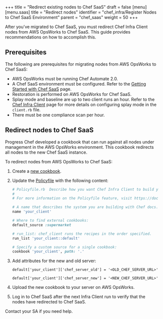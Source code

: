 +++
title = "Redirect existing nodes to Chef SaaS"
draft = false
[menu]
  [menu.saas]
    title = "Redirect nodes"
    identifier = "chef_infra/Register Nodes to Chef SaaS Environment"
    parent = "chef_saas"
    weight = 50
+++

After you've migrated to Chef SaaS, you must redirect Chef Infra Client nodes from AWS OpsWorks to Chef SaaS. This guide provides recommendations on how to accomplish this.

## Prerequisites

The following are prerequisites for migrating nodes from AWS OpsWorks to Chef SaaS:

- AWS OpsWorks must be running Chef Automate 2.0.
- A Chef SaaS environment must be configured. Refer to the [Getting Started with Chef SaaS](/saas/get_started/) page.
- Restoration is performed on AWS OpsWorks for Chef SaaS.
- Splay mode and baseline are up to two client runs an hour. Refer to the [Chef Infra Client](/ctl_chef_client/) page for more details on configuring splay mode in the `client.rb` file.
- There must be one compliance scan per hour.

## Redirect nodes to Chef SaaS

Progress Chef developed a cookbook that can run against all nodes under management in the AWS OpsWorks environment. This cookbook redirects all nodes to the new Chef SaaS instance.

To redirect nodes from AWS OpsWorks to Chef SaaS:

1. Create a [new cookbook](/cookbooks/#generate-a-cookbook).
1. Update the [Policyfile](/config_rb_policyfile/) with the following content:

    ```ruby
    # Policyfile.rb  Describe how you want Chef Infra Client to build your system.
    #
    # For more information on the Policyfile feature, visit https://docs.chef.io/policyfile

    # A name that describes the system you are building with Chef docs.
    name 'your_client'

    # Where to find external cookbooks:
    default_source :supermarket

    # run_list: chef_client runs the recipes in the order specified.
    run_list 'your_client::default'

    # Specify a custom source for a single cookbook:
    cookbook 'your_client', path: '.'
    ```

1. Add attributes for the new and old server:

    `default['your_client']['chef_server_old'] = '<OLD_CHEF_SERVER_URL>'`

    `default['your_client']['chef_server_new'] = '<NEW_CHEF_SERVER_URL>'`

1. Upload the new cookbook to your server on AWS OpsWorks.
1. Log in to Chef SaaS after the next Infra Client run to verify that the nodes have redirected to Chef SaaS.

Contact your SA if you need help.
